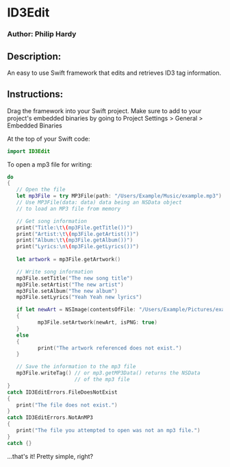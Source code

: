 # ID3Edit
### Author: Philip Hardy

## Description:
An easy to use Swift framework that edits and retrieves ID3 tag information.

## Instructions:
Drag the framework into your Swift project. Make sure to add to your project's
embedded binaries by going to Project Settings > General > Embedded Binaries

At the top of your Swift code:
```swift
import ID3Edit
```

To open a mp3 file for writing:
```swift
do
{
   // Open the file
   let mp3File = try MP3File(path: "/Users/Example/Music/example.mp3")
   // Use MP3File(data: data) data being an NSData object
   // to load an MP3 file from memory

   // Get song information
   print("Title:\t\(mp3File.getTitle())")
   print("Artist:\t\(mp3File.getArtist())")
   print("Album:\t\(mp3File.getAlbum())")
   print("Lyrics:\n\(mp3File.getLyrics())")
                                                   
   let artwork = mp3File.getArtwork()

   // Write song information
   mp3File.setTitle("The new song title")
   mp3File.setArtist("The new artist")
   mp3File.setAlbum("The new album")
   mp3File.setLyrics("Yeah Yeah new lyrics")

   if let newArt = NSImage(contentsOfFile: "/Users/Example/Pictures/example.png")
   {
          mp3File.setArtwork(newArt, isPNG: true)
   }
   else
   {
          print("The artwork referenced does not exist.")
   }

   // Save the information to the mp3 file
   mp3File.writeTag() // or mp3.getMP3Data() returns the NSData
                      // of the mp3 file
}
catch ID3EditErrors.FileDoesNotExist
{
   print("The file does not exist.")
}
catch ID3EditErrors.NotAnMP3
{
   print("The file you attempted to open was not an mp3 file.")
}
catch {}
```
...that's it! Pretty simple, right?
